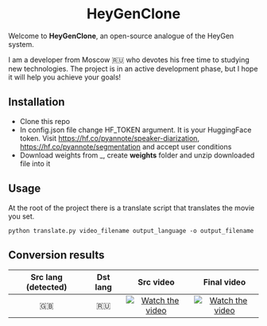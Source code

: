 <h1 align="center">HeyGenClone</h1>

<p>
  Welcome to <strong>HeyGenClone</strong>, an open-source analogue of the HeyGen system.
</p>

<p>
  I am a developer from Moscow 🇷🇺 who devotes his free time to studying new technologies. The project is in an active development phase, but I hope it will help you achieve your goals!
</p>

## Installation
- Clone this repo
- In config.json file change HF_TOKEN argument. It is your HuggingFace token. Visit https://hf.co/pyannote/speaker-diarization, https://hf.co/pyannote/segmentation and accept user conditions
- Download weights from _, create <strong>weights</strong> folder and unzip downloaded file into it

## Usage
At the root of the project there is a translate script that translates the movie you set.
```
python translate.py video_filename output_language -o output_filename
```

## Conversion results
| Src lang (detected) | Dst lang | Src video | Final video |
|     :---:      |     :---:      |     :---:     |     :---:      |
| 🇬🇧   | 🇷🇺     | [![Watch the video](https://i.ibb.co/KD2KKnj/en.jpg)](https://youtu.be/eGFLPAQAC2Y)    | [![Watch the video](https://i.ibb.co/cbwCy8F/ru.jpg)](https://youtu.be/L2YTmfIr7aI)    |



